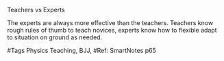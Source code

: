 Teachers vs Experts

The experts are always more effective than the teachers.
Teachers know rough rules of thumb to teach novices, experts know how to flexible adapt to situation on ground as needed.

#Tags Physics Teaching, BJJ,
#Ref: SmartNotes p65
